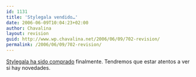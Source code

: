 ```yaml
---
id: 1131
title: 'Stylegala vendido…'
date: 2006-06-09T10:04:23+02:00
author: Chavalina
layout: revision
guid: http://www.wp.chavalina.net/2006/06/09/702-revision/
permalink: /2006/06/09/702-revision/
---
```

<a href="http://forum.stylegala.com/viewtopic.php?t=3503" target="_blank">Stylegala ha sido comprado</a> finalmente. Tendremos que estar atentos a ver si hay novedades.